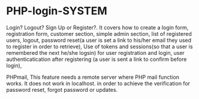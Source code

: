 # PHP-login-SYSTEM
Login? Logout? Sign Up or Register?. It covers how to create a login form, registration form, customer section, simple admin section, list of registered users, logout, password reset(a user is set a link to his/her email they used to register in order to retrieve), Use of tokens and sessions(so that a user is remembered the next he/she logsin) for user registration and login, user authenticatication after registering (a user is sent a link to confirm before login),



PHPmail, This feature needs a remote server where PHP mail function works. It does not work in localhost.
in order to achieve the verification for password reset, forgot password or updates.
